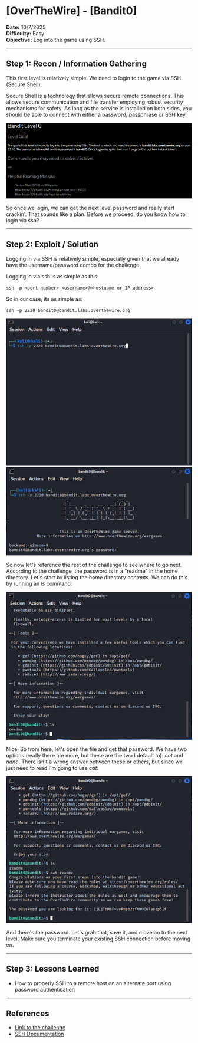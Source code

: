 # [OverTheWire] - [Bandit0]

**Date:** 10/7/2025  
**Difficulty:** Easy  
**Objective:** Log into the game using SSH.

---

## Step 1: Recon / Information Gathering
This first level is relatively simple. We need to login to the game via SSH (Secure Shell). 

Secure Shell is a technology that allows secure remote connections. This allows secure communication and file transfer employing robust security mechanisms for safety. As long as the service is installed on both sides, you should be able to connect with either a password, passphrase or SSH key.

![Screenshot of challenge text](/Assets/bandit0.png)

So once we login, we can get the next level password and really start crackin'. That sounds like a plan. Before we proceed, do you know how to login via ssh?

---

## Step 2: Exploit / Solution

Logging in via SSH is relatively simple, especially given that we already have the username/password combo for the challenge. 

Logging in via ssh is as simple as this:

	ssh -p <port number> <username>@<hostname or IP address>

So in our case, its as simple as:

	ssh -p 2220 bandit0@bandit.labs.overthewire.org

![Screenshot of login terminal](/Assets/bandit0_login.png)
![Screenshot of password prompt](/Assets/bandit0_password.png)

So now let's reference the rest of the challenge to see where to go next. According to the challenge, the password is in a "readme" in the home directory. Let's start by listing the home directory contents. We can do this by running an *ls* command:

![Screenshot of home directory contents](/Assets/bandit0_home.png)

Nice! So from here, let's open the file and get that password. We have two options (really there are more, but these are the two I default to): *cat* and *nano*. There isn't a wrong answer between these or others, but since we just need to read I'm going to use *cat*:

![Screenshot of home readme contents](/Assets/bandit0_cat.png)

And there's the password. Let's grab that, save it, and move on to the next level. Make sure you terminate your existing SSH connection before moving on. 

---

## Step 3: Lessons Learned
- How to properly SSH to a remote host on an alternate port using password authentication 


---

## References
- [Link to the challenge](https://overthewire.org/wargames/bandit/bandit0.html)  
- [SSH Documentation](https://www.ssh.com/academy/ssh/command)
